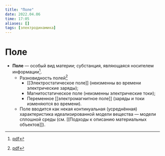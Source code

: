 ```yaml
---
title: "Поле"
date: 2022.04.06
time: 17:05
aliases: []
tags: [электродинамика]
---
```


# Поле

- **Поле** — особый вид материи; субстанция, являющаяся носителем информации[^1]. 
	- Разновидность полей[^2]
		- [[Электростатическое поле]] (неизменны во времени электрические заряды);
		- Магнитостатическое поле (неизменны электрические токи);
		- Переменное [[электромагнитное поле]] (заряды и токи изменяются во времени).
	- Поле вводится как некая континуальная (усреднённая) характеристика идеализированной модели вещества — модели сплошной среды (см. [[Подходы к описанию материальных объектов]]).

[^1]: [pdf](zotero://open-pdf/library/items/XN5K97GI?page=10&annotation=6ZJDD496)
[^2]: [pdf](zotero://open-pdf/library/items/XN5K97GI?page=11&annotation=39PSWGRD)